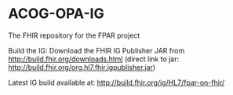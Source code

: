 # ACOG-OPA-IG
The FHIR repository for the FPAR project

Build the IG:
  Download the FHIR IG Publisher JAR from http://build.fhir.org/downloads.html
  (direct link to jar: http://build.fhir.org/org.hl7.fhir.igpublisher.jar)
  

Latest IG build available at: http://build.fhir.org/ig/HL7/fpar-on-fhir/



